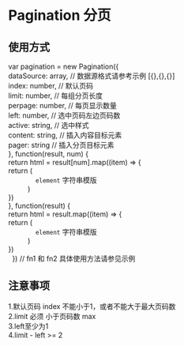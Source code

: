 # Pagination 分页

## 使用方式

  var pagination = new Pagination({ <br />
      dataSource: array, // 数据源格式请参考示例 [{},{},{}] <br />
      index: number, // 默认页码 <br />
      limit: number, // 每组分页长度 <br />
      perpage: number, // 每页显示数量 <br />
      left: number, // 选中页码左边页码数 <br />
      active: string, // 选中样式 <br />
      content: string, // 插入内容目标元素 <br />
      pager: string // 插入分页目标元素 <br />
  }, function(result, num) { <br />
        return html = result[num].map((item) => { <br />
            return ( <br />
                `element` 字符串模版 <br />
            ) <br />
        }) <br />
    }, function(result) { <br />
        return html = result.map((item) => { <br />
            return ( <br />
                `element` 字符串模版 <br />
            ) <br />
        }) <br />
    })  // fn1 和 fn2 具体使用方法请参见示例 <br />
  
## 注意事项

  1.默认页码 index 不能小于1，或者不能大于最大页码数 <br />
  2.limit 必须 小于页码数 max <br />
  3.left至少为1 <br />
  4.limit - left >= 2 <br />

